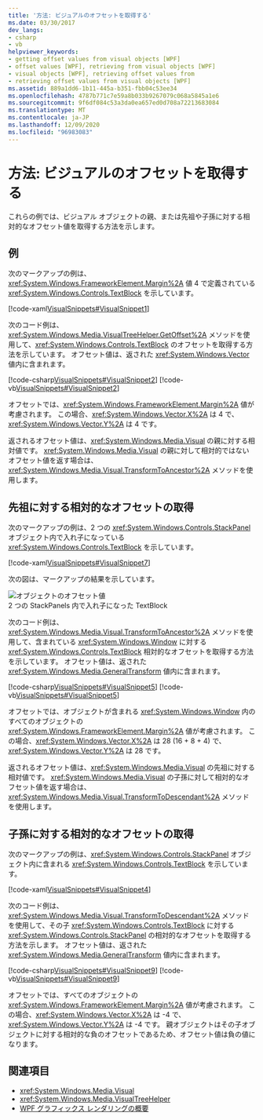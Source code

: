 ```yaml
---
title: '方法: ビジュアルのオフセットを取得する'
ms.date: 03/30/2017
dev_langs:
- csharp
- vb
helpviewer_keywords:
- getting offset values from visual objects [WPF]
- offset values [WPF], retrieving from visual objects [WPF]
- visual objects [WPF], retrieving offset values from
- retrieving offset values from visual objects [WPF]
ms.assetid: 889a1dd6-1b11-445a-b351-fbb04c53ee34
ms.openlocfilehash: 4787b771c7e59a8b033b9267079c068a5845a1e6
ms.sourcegitcommit: 9f6df084c53a3da0ea657ed0d708a72213683084
ms.translationtype: MT
ms.contentlocale: ja-JP
ms.lasthandoff: 12/09/2020
ms.locfileid: "96983083"
---
```

# <a name="how-to-get-the-offset-of-a-visual"></a>方法: ビジュアルのオフセットを取得する
これらの例では、ビジュアル オブジェクトの親、または先祖や子孫に対する相対的なオフセット値を取得する方法を示します。  
  
## <a name="example"></a>例  
 次のマークアップの例は、<xref:System.Windows.FrameworkElement.Margin%2A> 値 4 で定義されている <xref:System.Windows.Controls.TextBlock> を示しています。  
  
 [!code-xaml[VisualSnippets#VisualSnippet1](~/samples/snippets/csharp/VS_Snippets_Wpf/VisualSnippets/CSharp/Window1.xaml#visualsnippet1)]  
  
 次のコード例は、<xref:System.Windows.Media.VisualTreeHelper.GetOffset%2A> メソッドを使用して、<xref:System.Windows.Controls.TextBlock> のオフセットを取得する方法を示しています。 オフセット値は、返された <xref:System.Windows.Vector> 値内に含まれます。  
  
 [!code-csharp[VisualSnippets#VisualSnippet2](~/samples/snippets/csharp/VS_Snippets_Wpf/VisualSnippets/CSharp/Window1.xaml.cs#visualsnippet2)]
 [!code-vb[VisualSnippets#VisualSnippet2](~/samples/snippets/visualbasic/VS_Snippets_Wpf/VisualSnippets/visualbasic/window1.xaml.vb#visualsnippet2)]  
  
 オフセットでは、<xref:System.Windows.FrameworkElement.Margin%2A> 値が考慮されます。 この場合、<xref:System.Windows.Vector.X%2A> は 4 で、<xref:System.Windows.Vector.Y%2A> は 4 です。  
  
 返されるオフセット値は、<xref:System.Windows.Media.Visual> の親に対する相対値です。 <xref:System.Windows.Media.Visual> の親に対して相対的ではないオフセット値を返す場合は、<xref:System.Windows.Media.Visual.TransformToAncestor%2A> メソッドを使用します。  
  
## <a name="getting-the-offset-relative-to-an-ancestor"></a>先祖に対する相対的なオフセットの取得  
 次のマークアップの例は、2 つの <xref:System.Windows.Controls.StackPanel> オブジェクト内で入れ子になっている <xref:System.Windows.Controls.TextBlock> を示しています。  
  
 [!code-xaml[VisualSnippets#VisualSnippet7](~/samples/snippets/csharp/VS_Snippets_Wpf/VisualSnippets/CSharp/Window2.xaml#visualsnippet7)]  
  
 次の図は、マークアップの結果を示しています。  
  
 ![オブジェクトのオフセット値](./media/visualoffset-01.png "VisualOffset_01")  
2 つの StackPanels 内で入れ子になった TextBlock  
  
 次のコード例は、<xref:System.Windows.Media.Visual.TransformToAncestor%2A> メソッドを使用して、含まれている <xref:System.Windows.Window> に対する <xref:System.Windows.Controls.TextBlock> 相対的なオフセットを取得する方法を示しています。 オフセット値は、返された <xref:System.Windows.Media.GeneralTransform> 値内に含まれます。  
  
 [!code-csharp[VisualSnippets#VisualSnippet5](~/samples/snippets/csharp/VS_Snippets_Wpf/VisualSnippets/CSharp/Window1.xaml.cs#visualsnippet5)]
 [!code-vb[VisualSnippets#VisualSnippet5](~/samples/snippets/visualbasic/VS_Snippets_Wpf/VisualSnippets/visualbasic/window1.xaml.vb#visualsnippet5)]  
  
 オフセットでは、オブジェクトが含まれる <xref:System.Windows.Window> 内のすべてのオブジェクトの <xref:System.Windows.FrameworkElement.Margin%2A> 値が考慮されます。 この場合、<xref:System.Windows.Vector.X%2A> は 28 (16 + 8 + 4) で、<xref:System.Windows.Vector.Y%2A> は 28 です。  
  
 返されるオフセット値は、<xref:System.Windows.Media.Visual> の先祖に対する相対値です。 <xref:System.Windows.Media.Visual> の子孫に対して相対的なオフセット値を返す場合は、<xref:System.Windows.Media.Visual.TransformToDescendant%2A> メソッドを使用します。  
  
## <a name="getting-the-offset-relative-to-a-descendant"></a>子孫に対する相対的なオフセットの取得  
 次のマークアップの例は、<xref:System.Windows.Controls.StackPanel> オブジェクト内に含まれる <xref:System.Windows.Controls.TextBlock> を示しています。  
  
 [!code-xaml[VisualSnippets#VisualSnippet4](~/samples/snippets/csharp/VS_Snippets_Wpf/VisualSnippets/CSharp/Window1.xaml#visualsnippet4)]  
  
 次のコード例は、<xref:System.Windows.Media.Visual.TransformToDescendant%2A> メソッドを使用して、その子 <xref:System.Windows.Controls.TextBlock> に対する <xref:System.Windows.Controls.StackPanel> の相対的なオフセットを取得する方法を示します。 オフセット値は、返された <xref:System.Windows.Media.GeneralTransform> 値内に含まれます。  
  
 [!code-csharp[VisualSnippets#VisualSnippet9](~/samples/snippets/csharp/VS_Snippets_Wpf/VisualSnippets/CSharp/Window1.xaml.cs#visualsnippet9)]
 [!code-vb[VisualSnippets#VisualSnippet9](~/samples/snippets/visualbasic/VS_Snippets_Wpf/VisualSnippets/visualbasic/window1.xaml.vb#visualsnippet9)]  
  
 オフセットでは、すべてのオブジェクトの <xref:System.Windows.FrameworkElement.Margin%2A> 値が考慮されます。 この場合、<xref:System.Windows.Vector.X%2A> は -4 で、<xref:System.Windows.Vector.Y%2A> は -4 です。 親オブジェクトはその子オブジェクトに対する相対的な負のオフセットであるため、オフセット値は負の値になります。  
  
## <a name="see-also"></a>関連項目

- <xref:System.Windows.Media.Visual>
- <xref:System.Windows.Media.VisualTreeHelper>
- [WPF グラフィックス レンダリングの概要](wpf-graphics-rendering-overview.md)
